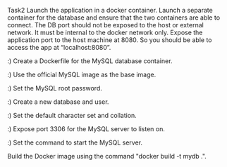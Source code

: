 Task2
Launch the application in a docker container. Launch a separate container for the database and ensure that the two containers are able to connect.
The DB port should not be exposed to the host or external network. It must be internal to the docker network only.
Expose the application port to the host machine at 8080. So you should be able to access the app at “localhost:8080”.

:) Create a Dockerfile for the MySQL database container.

:) Use the official MySQL image as the base image.

:) Set the MySQL root password.

:) Create a new database and user.

:) Set the default character set and collation.

:) Expose port 3306 for the MySQL server to listen on.

:) Set the command to start the MySQL server.

Build the Docker image using the command "docker build -t mydb .".
